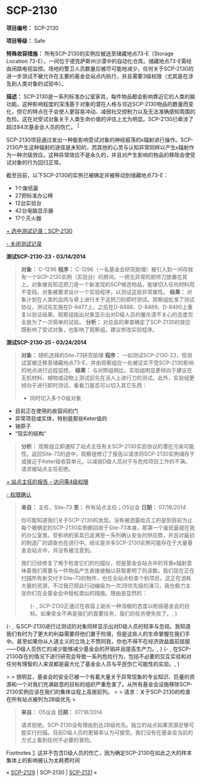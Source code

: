 # SCP-2130
                        


**项目编号：** SCP-2130

**项目等级：** Safe

**特殊收容措施：** 所有SCP-2130的实例应被送至储藏地点73-E（Storage Location 73-E），一间位于德克萨斯州沙漠中的自动化仓库。储藏地点73-E需经由闭路电视监控。场地的警卫人员数量应被尽可能地减少。任何关于SCP-2130的进一步测试不被允许在主要的基金会站点内执行，并且需要3级权限（尤其是在涉及到人类对象的试验中）。

**描述：** SCP-2130是一系列标准办公室家具，每件物品都会影响靠近它的人类的脑功能。这种影响程度的深浅基于对象的潜在人格与邻近SCP-2130物品的数量而变化，但它的特点在于会使人更容易冲动、减弱社交控制力以及无法准确感知周围的危险。这在对受试对象关于人类生命价值的评估上尤为明显。SCP-2130已牵涉了超过84次基金会人员的伤亡。<sup class='footnoteref'>
 <a shape='rect' class='footnoteref' id='footnoteref-1' href='javascript:;' onclick='WIKIDOT.page.utils.scrollToReference(&apos;footnote-1&apos;)'>1</a>
</sup>

SCP-2130项目通过发出一种能影响受试对象的神经振荡的κ辐射进行操作。SCP-2130产生这种辐射的途径是未知的，而其他的心灵与认知异常同样以产生κ辐射作为一种次级效应。这种异常效应不是永久的，并且对产生影响的物品的移除会使受试对象的行为回归正常。

截至目前，以下SCP-2130的实例已被确定并被移动到储藏地点73-E：

- 1个废纸篓
- 27把标准办公椅
- 12台实验台
- 42台电脑显示器
- 17个灭火器


<a shape='rect' class='collapsible-block-link' href='javascript:;'>+&#160;&#36873;&#20013;&#27979;&#35797;&#35760;&#24405;&#65306;SCP-2130</a>

<a shape='rect' class='collapsible-block-link' href='javascript:;'>-&#160;&#20851;&#38381;&#27979;&#35797;&#35760;&#24405;</a>

**测试SCP-2130-23 - 03/14/2014** 


> **对象：** C-1296
**程序：** C-1296（一名基金会研究助理）被引入到一间存放有一个SCP-2130实例（实验台）的房间，一把无异常的厨师刀放置在其上。对象被告知这把刀是一个新发现的SCP候选物品，能够切入任何材料而不变钝。对象被要求设计一个实验程序，以测试这些异常属性。
**结果：** 对象计划在人类的血肉与骨上进行关于这把刀的即时测试。观察组批准了测试协议，测试先实施在D-8477上，之后在D-8488、D-8489、D-8490上重复以验证结果。观察组指出对象显示出对D级人员的屠杀漠不关心的态度完全是为了一次简单的试验。
**分析：** 对总监的审查确定了SCP-2130的效应既影响了受试对象，也影响了观察组。建议修改实验程序。
> 

**测试SCP-2130-25 - 03/24/2014** 


> **对象：** 随机选择的Site-73研究助理
**程序：** 一如测试SCP-2130-23，但测试室被迁移至储藏地点73-E，并由观察组在一处被证实不受SCP-2130影响的地点进行远程监控。
**结果：** 与对照组相比，实验组明显更倾向于建议在无机材料、植物或动物上测试前先在活人上进行刀的测试。此外，实验组更倾向于进行即时测试，看看刀是否可以切入其它东西：
> 
> - 同时切入多个D级对象
- 目前正在使用的收容间的门
- 异常项目或实体，特别是那些Keter级的
- 铀原子
- “现实的结构”
> 
> **分析：** 观察组立即通知了站点主任有关SCP-2130实验协议的潜在污染可能性。返回Site-73的途中，观察组修订了报告以请求将SCP-2130实例储存于或接近于Keter级收容单元，以减弱D级人员对于与危险项目工作的不满。请求被站点主任拒绝。
> 





<a shape='rect' class='collapsible-block-link' href='javascript:;'>+&#160;&#31449;&#28857;&#20027;&#20219;&#30340;&#25253;&#21578;&#160;&#8211;&#160;&#35775;&#38382;&#38656;4&#32423;&#26435;&#38480;</a>

<a shape='rect' class='collapsible-block-link' href='javascript:;'>-&#160;&#26435;&#38480;&#30830;&#35748;</a>


> **来自：** 主任，Site-73
**至：** 所有站点主任；O5议会
**日期：** 07/18/2014
> 
> 你可能知道我们关于SCP-2130的发现。没有被透露给员工的是到目前为止每个被确定的SCP-2130实例都回收于Site-73本身。那第一个废纸篓就在我的办公室里。受影响的家具已追溯至一系列确认安全的供应商，并且对最初的制造厂的调查也在进行中。结论是许多SCP-2130实例可能存在于大量基金会站点中，并没有被注意到。
> 
> 我们已经修复了用于检查它们的扫描仪，但是基金会站点中的背景κ辐射意味着我们需要与一件物品产生直接接触以获取更明了的读数。我们现在正在扫描所有新交付于Site-73的物件，也在全站点检查个别项目。这正在消耗大量的资源，不过我已把此行动编级为一次2B优先级的演习，我也极力主张你们在全基金会中授权类似的措施。理由是显然的：
> 
> <ol>{- , SCP-2130&#27491;&#36890;&#36807;&#22312;&#25910;&#23481;&#19978;&#21161;&#38271;&#19968;&#31181;&#28040;&#26497;&#30340;&#24577;&#24230;&#20197;&#21066;&#24369;&#22522;&#37329;&#20250;&#30340;&#30446;&#26631;&#12290;&#22914;&#26524;&#23433;&#20840;&#19981;&#20877;&#26159;&#25105;&#20204;&#30340;&#39318;&#35201;&#20219;&#21153;&#65292;&#25105;&#20204;&#30340;&#20219;&#21153;&#20415;&#22833;&#36133;&#20102;&#12290;, }
{- , &#19982;SCP-2130&#36827;&#34892;&#36807;&#27979;&#35797;&#30340;&#23545;&#35937;&#21516;&#26679;&#26174;&#31034;&#20986;&#23545;D&#32423;&#20154;&#21592;&#30340;&#36731;&#29575;&#19982;&#24573;&#35270;&#12290;&#25105;&#30693;&#36947;&#25105;&#20204;&#26377;&#26102;&#20026;&#20102;&#26356;&#22823;&#30340;&#21033;&#30410;&#38656;&#35201;&#23558;&#20182;&#20204;&#32622;&#20110;&#38505;&#22659;&#65292;&#20294;&#26159;&#36825;&#20123;&#20154;&#30340;&#29983;&#21629;&#25484;&#25569;&#22312;&#25105;&#20204;&#25163;&#20013;&#12290;&#29978;&#33267;&#22914;&#26524;&#20320;&#20174;&#20154;&#36947;&#20027;&#20041;&#30340;&#31435;&#22330;&#19978;&#19981;&#36190;&#21516;&#25105;&#65292;&#20320;&#20063;&#19981;&#24471;&#19981;&#22312;&#32463;&#27982;&#25928;&#30410;&#38754;&#21069;&#23624;&#26381;&#8212;&#8212;D&#32423;&#20154;&#21592;&#20260;&#20129;&#30340;&#20943;&#23569;&#33021;&#22815;&#20943;&#23569;&#22522;&#37329;&#20250;&#30340;&#24320;&#38144;&#24182;&#19988;&#25552;&#39640;&#29983;&#20135;&#21147;&#12290;, }
{- , &#22312;SCP-2130&#23384;&#22312;&#30340;&#24773;&#20917;&#19979;&#36827;&#34892;&#30740;&#31350;&#20250;&#23548;&#33268;&#19968;&#31995;&#21015;&#21361;&#38505;&#34892;&#20026;&#65292;&#21253;&#25324;&#19981;&#24517;&#35201;&#30340;&#20132;&#20114;&#23454;&#39564;&#21644;&#23545;&#20219;&#20309;&#26377;&#29702;&#26234;&#30340;&#20154;&#26469;&#35828;&#37117;&#26159;&#26368;&#22823;&#21270;&#20102;&#22522;&#37329;&#20250;&#20154;&#21592;&#19982;&#24179;&#27665;&#20260;&#20129;&#21487;&#33021;&#24615;&#30340;&#23454;&#39564;&#12290;, }
</ol>> 
> 很明显，基金会的安全已被一个有着大量关于异常现象的专业知识、巨量的资源和一个对我们充满敌意的目标的组织严重危害了。从所有基金会设施移除SCP-2130实例应该在我们的集体议程上高居前列。
> 
> 请求：关于SCP-2130的检查在所有站点被列为2B级优先
> 


> **来自：** O5议会
**日期：** 07/18/2014
> 
> 请求拒绝。SCP-2130没有理由到达2B级优先。独立的站点如果资源足够可能实行扫描。目前D级人员的更替率认为可接受。我们没有在基金会当前的方式上看到任何不必要的冒险。
> 





Footnotes
<a shape='rect' href='javascript:;' onclick='WIKIDOT.page.utils.scrollToReference(&apos;footnoteref-1&apos;)'>1</a>. 这并不包含D级人员的伤亡，因为确定SCP-2130在如此之大的样本集体上的影响被认为太耗费时间



« [SCP-2129](/scp-2129) | SCP-2130 | [SCP-2131](/scp-2131) »





                    